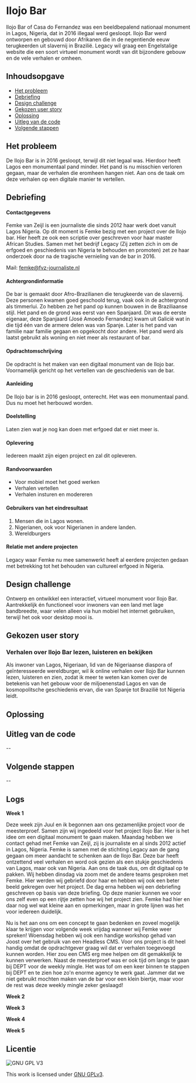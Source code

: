 # Ilojo Bar

Ilojo Bar of Casa do Fernandez was een beeldbepalend nationaal monument in Lagos, Nigeria, dat in 2016 illegaal werd gesloopt. Ilojo Bar werd ontworpen en gebouwd door Afrikanen die in de negentiende eeuw terugkeerden uit slavernij in Brazilië. Legacy wil graag een Engelstalige website die een soort virtueel monument wordt van dit bijzondere gebouw en de vele verhalen er omheen.

## Inhoudsopgave
  * [Het probleem](#het-probleem)
  * [Debriefing](#debriefing)
  * [Design challenge](#design-challenge)
  * [Gekozen user story](#gekozen-user-story)
  * [Oplossing](#oplossing)
  * [Uitleg van de code](#uitleg-van-de-code)
  * [Volgende stappen](#volgende-stappen)


## Het probleem
De Ilojo Bar is in 2016 gesloopt, terwijl dit niet legaal was. Hierdoor heeft Lagos een monumentaal pand minder. Het pand is nu misschien verloren gegaan, maar de verhalen die eromheen hangen niet. Aan ons de taak om deze verhalen op een digitale manier te vertellen.

## Debriefing

#### Contactgegevens
Femke van Zeijl is een journaliste die sinds 2012 haar werk doet vanuit Lagos Nigeria. Op dit moment is Femke bezig met een project over de Ilojo bar. Hier heeft ze ook een scriptie over geschreven voor haar master African Studies. Samen met het bedrijf Legacy (Zij zetten zich in om de erfgoed en geschiedenis van Nigeria te behouden en promoten) zet ze haar onderzoek door na de tragische vernieling van de bar in 2016.

Mail: femke@fvz-journaliste.nl

#### Achtergrondinformatie
De bar is gemaakt door Afro-Brazilianen die terugkeerde van de slavernij. Deze personen kwamen goed geschoold terug, vaak ook in de achtergrond als timmerlui. Zo hebben ze het pand op kunnen bouwen in de Braziliaanse stijl. Het pand en de grond was eerst van een Spanjaard. Dit was de eerste eigenaar, deze Spanjaard (José Amoedo Fernandez) kwam uit Galicië wat in die tijd één van de armere delen was van Spanje. Later is het pand van familie naar familie gegaan en opgekocht door andere. Het pand werd als laatst gebruikt als woning en niet meer als restaurant of bar.

#### Opdrachtomschrijving
De opdracht is het maken van een digitaal monument van de Ilojo bar. Voornamelijk gericht op het vertellen van de geschiedenis van de bar.

#### Aanleiding
De Ilojo bar is in 2016 gesloopt, onterecht. Het was een monumentaal pand. Dus nu moet het herbouwd worden.

#### Doelstelling
Laten zien wat je nog kan doen met erfgoed dat er niet meer is.

#### Oplevering
Iedereen maakt zijn eigen project en zal dit opleveren.

#### Randvoorwaarden
-	Voor mobiel moet het goed werken
-	Verhalen vertellen
-	Verhalen insturen en modereren

#### Gebruikers van het eindresultaat
1.	Mensen die in Lagos wonen.
2.	Nigerianen, ook voor Nigerianen in andere landen.
3.	Wereldburgers

#### Relatie met andere projecten
Legacy waar Femke nu mee samenwerkt heeft al eerdere projecten gedaan met betrekking tot het behouden van cultureel erfgoed in Nigeria.

## Design challenge
Ontwerp en ontwikkel een interactief, virtueel monument voor Ilojo Bar.
Aantrekkelijk én functioneel voor inwoners van een land met lage bandbreedte, waar velen alleen via hun mobiel het internet gebruiken, terwijl het ook voor desktop mooi is.

## Gekozen user story
### Verhalen over Ilojo Bar lezen, luisteren en bekijken
Als inwoner van Lagos, Nigeriaan, lid van de Nigeriaanse diaspora of geïnteresseerde wereldburger, wil ik online verhalen over Ilojo Bar kunnen lezen, luisteren en zien, zodat ik meer te weten kan komen over de betekenis van het gebouw voor de miljoenenstad Lagos en van de kosmopolitsche geschiedenis ervan, die van Spanje tot Brazilië tot Nigeria leidt.


## Oplossing


## Uitleg van de code
--

## Volgende stappen
--


## Logs

**Week 1**  

Deze week zijn Juul en ik begonnen aan ons gezamenlijke project voor de meesterproef. Samen zijn wij ingedeeld voor het project Ilojo Bar. Hier is het idee om een digitaal monument te gaan maken. Maandag hebben we contact gehad met Femke van Zeijl, zij is journaliste en al sinds 2012 actief in Lagos, Nigeria. Femke is samen met de stichting Legacy aan de gang gegaan om meer aandacht te schenken aan de Ilojo Bar. Deze bar heeft ontzettend veel verhalen en word ook gezien als een stukje geschiedenis van Lagos, maar ook van Nigeria. Aan ons de taak dus, om dit digitaal op te pakken. Wij hebben dinsdag via zoom met de andere teams gesproken met Femke. Hier werden wij gebriefd door haar en hebben wij ook een beter beeld gekregen over het project. De dag erna hebben wij een debriefing geschreven op basis van deze briefing. Op deze manier kunnen we voor ons zelf even op een rijtje zetten hoe wij het project zien. Femke had hier en daar nog wel wat kleine aan en opmerkingen, maar in grote lijnen was het voor iedereen duidelijk.

Nu is het aan ons om een concept te gaan bedenken en zoveel mogelijk klaar te krijgen voor volgende week vrijdag wanneer wij Femke weer spreken! Woensdag hebben wij ook een handige workshop gehad van Joost over het gebruik van een Headless CMS. Voor ons project is dit heel handig omdat de opdrachtgever graag wil dat er verhalen toegevoegd kunnen worden. Hier zou een CMS erg mee helpen om dit gemakkelijk te kunnen verwerken. Naast de meesterproef was er ook tijd om langs te gaan bij DEPT voor de weekly mingle. Het was tof om een keer binnen te stappen bij DEPT en te zien hoe zo'n enorme agency te werk gaat. Jammer dat we niet gebruikt mochten maken van de bar voor een klein biertje, maar voor de rest was deze weekly mingle zeker geslaagd! 

**Week 2**  

**Week 3**  

**Week 4** 

**Week 5**  



## Licentie

![GNU GPL V3](https://www.gnu.org/graphics/gplv3-127x51.png)

This work is licensed under [GNU GPLv3](./LICENSE).
